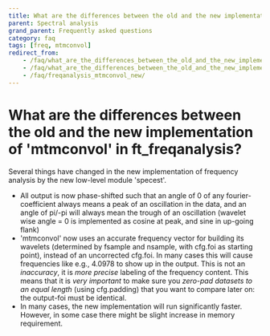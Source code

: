 ```yaml
---
title: What are the differences between the old and the new implementation of 'mtmconvol' in ft_freqanalysis?
parent: Spectral analysis
grand_parent: Frequently asked questions
category: faq
tags: [freq, mtmconvol]
redirect_from:
    - /faq/what_are_the_differences_between_the_old_and_the_new_implementation_of_mtmconvol_in_ft_freqanalysis/
    - /faq/what_are_the_differences_between_the_old_and_the_new_implementation_of_mtmconvol_in_ft_freqanalyis/
    - /faq/freqanalysis_mtmconvol_new/
---
```


# What are the differences between the old and the new implementation of 'mtmconvol' in ft_freqanalysis?

Several things have changed in the new implementation of frequency analysis by the new low-level module 'specest'.

- All output is now phase-shifted such that an angle of 0 of any fourier-coefficient always means a peak of an oscillation in the data, and an angle of pi/-pi will always mean the trough of an oscillation (wavelet wise angle = 0 is implemented as cosine at peak, and sine in up-going flank)
- 'mtmconvol' now uses an accurate frequency vector for building its wavelets (determined by fsample and nsample, with cfg.foi as starting point), instead of an uncorrected cfg.foi. In many cases this will cause frequencies like e.g., 4.0978 to show up in the output. This is not an _inaccuracy_, it is _more precise_ labeling of the frequency content. This means that it is _very important_ to make sure you _zero-pad datasets to an equal length_ (using cfg.padding) that you want to compare later on: the output-foi must be identical.
- In many cases, the new implementation will run significantly faster. However, in some case there might be slight increase in memory requirement.
